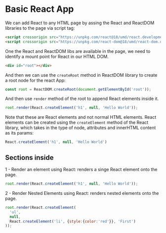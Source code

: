 # Basic React App

We can add React to any HTML page by assing the React and ReactDOM libraries to the page via script tag:

```html
<script crossorigin src="https://unpkg.com/react@18/umd/react.development.js"></script>
<script crossorigin src="https://unpkg.com/react-dom@18/umd/react-dom.development.js"></script>
```

One the React and ReactDOM libs are available in the page, we need to identify a mount point for React in our HTML DOM.

```html
<div id="root"></div>
```

And then we can use the `createRoot` method in ReactDOM library to create a root node for the react App:
```js
const root = ReactDOM.createRoot(document.getElementById('root'));
```
And then use `render` method of the root to append React elements inside it.
```js
root.render(React.createElement('h1', null, 'Hello World'));
```
Note that these are React elements and not normal HTML elements. React elements can be created using the `createElement` method of the React library, which takes in the type of node, attributes and innerHTML content as its params:
```js
React.createElement('h1', null, 'Hello World')
```

## Sections inside
1 - Render an element using React: renders a singe React element onto the page.
```js
root.render(React.createElement('h1', null, 'Hello World'));
```
2 - Render Nested Elements using React: renders nested elements onto the page.
```js
root.render(React.createElement(
  'ul',
  null,
  React.createElement('li', {style:{color:'red'}}, 'First')
));
```